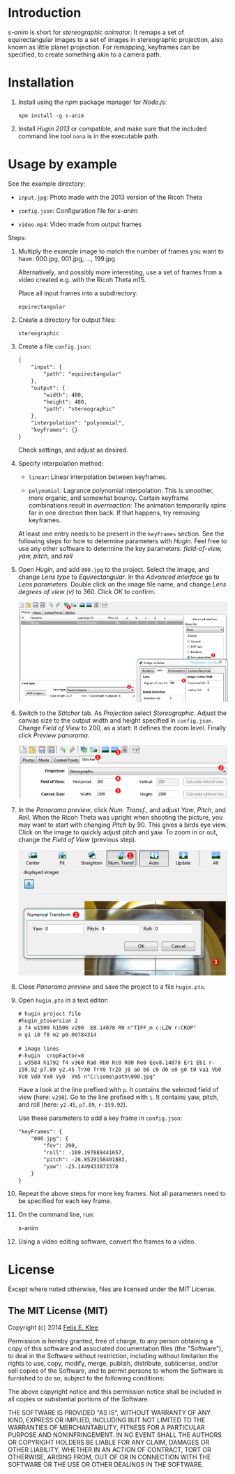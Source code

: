 Introduction
============

*s-anim* is short for *stereographic animator*. It remaps a set of
equirectangular images to a set of images in stereographic projection, also
known as little planet projection. For remapping, keyframes can be specified,
to create something akin to a camera path.


Installation
============

 1. Install using the *npm* package manager for *Node.js:*

        npm install -g s-anim

 2. Install *Hugin 2013* or compatible, and make sure that the included command
    line tool `nona` is in the executable path.


Usage by example
================

See the example directory:

  * `input.jpg`: Photo made with the 2013 version of the Ricoh Theta

  * `config.json`: Configuration file for *s-anim*

  * `video.mp4`: Video made from output frames

Steps:

 1. Multiply the example image to match the number of frames you want to have:
    000.jpg, 001.jpg, …, 199.jpg

    Alternatively, and possibly more interesting, use a set of frames from a
    video created e.g. with the Ricoh Theta m15.

    Place all input frames into a subdirectory:

        equirectangular

 2. Create a directory for output files:

        stereographic

 3. Create a file `config.json`:

        {
            "input": {
                "path": "equirectangular"
            },
            "output": {
                "width": 480,
                "height": 480,
                "path": "stereographic"
            },
            "interpolation": "polynomial",
            "keyFrames": {}
        }

    Check settings, and adjust as desired.

 4. Specify interpolation method:

      + `linear`: Linear interpolation between keyframes.

      + `polynomial`: Lagrance polynomial interpolation. This is smoother, more
        organic, and somewhat bouncy. Certain keyframe combinations result in
        *overreaction:* The animation temporarily spins far in one direction
        then back. If that happens, try removing keyframes.

    At least one entry needs to be present in the `keyFrames` section. See the
    following steps for how to determine parameters with *Hugin.* Feel free to
    use any other software to determine the key parameters: *field-of-view, yaw,
    pitch,* and *roll*

 5. Open *Hugin,* and add `000.jpg` to the project. Select the image, and
    change *Lens type* to *Equirectangular*. In the *Advanced interface* go to
    *Lens parameters*. Double click on the image file name, and change *Lens
    degrees of view (v)* to 360. Click *OK* to confirm.

    ![Screenshot of Hugin 2013 with Photos tab][2]

 6. Switch to the *Stitcher* tab. As *Projection* select *Stereographic*.
    Adjust the canvas size to the output width and height specified in
    `config.json`. Change *Field of View* to 200, as a start: It defines the
    zoom level. Finally click *Preview panorama*.

    ![Screenshot of Hugin 2013 with Stitcher tab][3]

 7. In the *Panorama preview*, click *Num. Transf.*, and adjust *Yaw*, *Pitch*,
    and *Roll*. When the Ricoh Theta was upright when shooting the picture, you
    may want to start with changing *Pitch* by 90. This gives a birds eye view.
    Click on the image to quickly adjust pitch and yaw. To zoom in or out,
    change the *Field of View* (previous step).

    ![Screenshot of Hugin 2013 with Panorama preview][4]

 8. Close *Panorama preview* and save the project to a file `hugin.pto`.

 9. Open `hugin.pto` in a text editor:

        # hugin project file
        #hugin_ptoversion 2
        p f4 w1500 h1500 v290  E8.14078 R0 n"TIFF_m c:LZW r:CROP"
        m g1 i0 f0 m2 p0.00784314

        # image lines
        #-hugin  cropFactor=8
        i w3584 h1792 f4 v360 Ra0 Rb0 Rc0 Rd0 Re0 Eev8.14078 Er1 Eb1 r-159.92 p7.89 y2.45 TrX0 TrY0 TrZ0 j0 a0 b0 c0 d0 e0 g0 t0 Va1 Vb0 Vc0 Vd0 Vx0 Vy0  Vm5 n"C:\some\path\000.jpg"

    Have a look at the line prefixed with `p`. It contains the selected field
    of view (here: `v290`). Go to the line prefixed with `i`. It contains yaw,
    pitch, and roll (here: `y2.45`, `p7.89`, `r-159.92`).

    Use these parameters to add a key frame in `config.json`:

        "keyFrames": {
            "000.jpg": {
                "fov": 290,
                "roll": -169.197889441657,
                "pitch": -26.8529158401883,
                "yaw": -25.1449433873378
            }
        }

 10. Repeat the above steps for more key frames. Not all parameters need to be
    specified for each key frame.

 11. On the command line, run:

        s-anim

 12. Using a video editing software, convert the frames to a video.


License
=======

Except where noted otherwise, files are licensed under the MIT License.


The MIT License (MIT)
---------------------

Copyright (c) 2014 [Felix E. Klee](felix.klee@inka.de)

Permission is hereby granted, free of charge, to any person obtaining a copy of
this software and associated documentation files (the "Software"), to deal in
the Software without restriction, including without limitation the rights to
use, copy, modify, merge, publish, distribute, sublicense, and/or sell copies of
the Software, and to permit persons to whom the Software is furnished to do so,
subject to the following conditions:

The above copyright notice and this permission notice shall be included in all
copies or substantial portions of the Software.

THE SOFTWARE IS PROVIDED "AS IS", WITHOUT WARRANTY OF ANY KIND, EXPRESS OR
IMPLIED, INCLUDING BUT NOT LIMITED TO THE WARRANTIES OF MERCHANTABILITY, FITNESS
FOR A PARTICULAR PURPOSE AND NONINFRINGEMENT. IN NO EVENT SHALL THE AUTHORS OR
COPYRIGHT HOLDERS BE LIABLE FOR ANY CLAIM, DAMAGES OR OTHER LIABILITY, WHETHER
IN AN ACTION OF CONTRACT, TORT OR OTHERWISE, ARISING FROM, OUT OF OR IN
CONNECTION WITH THE SOFTWARE OR THE USE OR OTHER DEALINGS IN THE SOFTWARE.

[1]: http://www.dpreview.com/forums/post/53759494
[2]: images/hugin_photos_tab.png
[3]: images/hugin_stitcher_tab.png
[4]: images/hugin_panorama_preview.png
